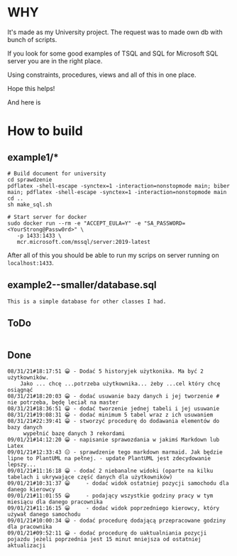 # WHY
It's made as my University project. The request was to made own db with bunch of scripts.

If you look for some good examples of TSQL and SQL for Microsoft SQL server you are in the right place.

Using constraints, procedures, views and all of this in one place.

Hope this helps! 

And here is 

# How to build

## example1/*

```
# Build document for university
cd sprawdzenie
pdflatex -shell-escape -synctex=1 -interaction=nonstopmode main; biber main; pdflatex -shell-escape -synctex=1 -interaction=nonstopmode main
cd ..
sh make_sql.sh

# Start server for docker
sudo docker run --rm -e "ACCEPT_EULA=Y" -e "SA_PASSWORD=<YourStrong@Passw0rd>" \
   -p 1433:1433 \
   mcr.microsoft.com/mssql/server:2019-latest
```

After all of this you should be able to run my scrips on server running on `localhost:1433`.

## example2--smaller/database.sql

```
This is a simple database for other classes I had.
```

## ToDo
```
```

## Done
```
08/31/21#18:17:51 😀 - Dodać 5 historyjek użytkonika. Ma być 2 użytkowników.
	Jako ... chcę ...potrzeba użytkownika... żeby ...cel który chcę osiągnąć
08/31/21#18:20:03 😀 - dodać usuwanie bazy danych i jej tworzenie # nie potrzeba, będę leciał na master
08/31/21#18:36:51 😀 - dodać tworzenie jednej tabeli i jej usuwanie
08/31/21#19:08:31 😀 - dodać minimum 5 tabel wraz z ich usuwaniem
08/31/21#22:39:41 😀 - stworzyć procedurę do dodawania elementów do bazy danych
	 wypełnić bazę danych 3 rekordami
09/01/21#14:12:20 😀 - napisanie sprawozdania w jakimś Markdown lub Latex
09/01/21#12:33:43 😐 - sprawdzenie tego markdown marmaid. Jak będzie lipne to PlantUML na pełnej. - update PlantUML jest zdecydowanie lepszy...
09/01/21#11:16:18 😀 - dodać 2 niebanalne widoki (oparte na kilku tabelach i ukrywające część danych dla użytkowników)
09/01/21#10:31:37 😀 	- dodać widok ostatniej pozycji samochodu dla danego kierowcy
09/01/21#11:01:55 😀 	- podający wszystkie godziny pracy w tym miesiącu dla danego pracownika
09/01/21#11:16:15 😀 	- dodać widok poprzedniego kierowcy, który używał danego samochodu
09/01/21#10:00:34 😀 - dodać procedurę dodającą przepracowane godziny dla pracownika
09/01/21#09:52:11 😀 - dodać procedurę do uaktualniania pozycji pojazdu jeżeli poprzednia jest 15 minut mniejsza od ostatniej aktualizacji
```

